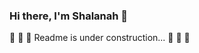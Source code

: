 ### Hi there, I'm Shalanah 👋

🚧 🚧 🚧 Readme is under construction... 🚧 🚧 🚧

<object type="image/svg+xml" data="https://raw.githubusercontent.com/shalanah/shalanah/master/test.svg" class="logo"></object>

<!--
**shalanah/shalanah** is a ✨ _special_ ✨ repository because its `README.md` (this file) appears on your GitHub profile.

Here are some ideas to get you started:

- 🔭 I’m currently working on ...
- 🌱 I’m currently learning ...
- 👯 I’m looking to collaborate on ...
- 🤔 I’m looking for help with ...
- 💬 Ask me about ...
- 📫 How to reach me: ...
- 😄 Pronouns: ...
- ⚡ Fun fact: ...
-->
